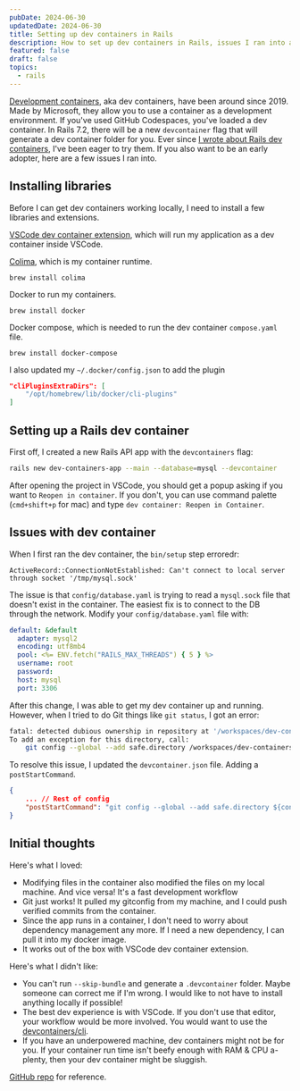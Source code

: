 ```yaml
---
pubDate: 2024-06-30
updatedDate: 2024-06-30
title: Setting up dev containers in Rails
description: How to set up dev containers in Rails, issues I ran into along the way, and my initial thoughts
featured: false
draft: false
topics:
  - rails
---
```

[Development containers](https://containers.dev/), aka dev containers, have been around since 2019. Made by Microsoft, they allow you to use a container as a development environment. If you've used GitHub Codespaces, you've loaded a dev container. In Rails 7.2, there will be a new `devcontainer` flag that will generate a dev container folder for you. Ever since [I wrote about Rails dev containers](https://jonathanyeong.com/rails-dev-containers/), I've been eager to try them. If you also want to be an early adopter, here are a few issues I ran into.
## Installing libraries
Before I can get dev containers working locally, I need to install a few libraries and extensions.

[VSCode dev container extension](https://marketplace.visualstudio.com/items?itemName=ms-vscode-remote.remote-containers), which will run my application as a dev container inside VSCode.

[Colima](https://github.com/abiosoft/colima), which is my container runtime. 

`brew install colima`

Docker to run my containers.

`brew install docker`

Docker compose, which is needed to run the dev container `compose.yaml` file. 

`brew install docker-compose` 

I also updated my `~/.docker/config.json` to add the plugin

```json
"cliPluginsExtraDirs": [
	"/opt/homebrew/lib/docker/cli-plugins"
]
```

## Setting up a Rails dev container

First off, I created a new Rails API app with the `devcontainers`  flag:

```bash
rails new dev-containers-app --main --database=mysql --devcontainer
```

After opening the project in VSCode, you should get a popup asking if you want to `Reopen in container`. If you don't, you can use command palette (`cmd+shift+p` for mac) and type `dev container: Reopen in Container`.

## Issues with dev container
When I first ran the dev container, the `bin/setup` step erroredr:

```
ActiveRecord::ConnectionNotEstablished: Can't connect to local server through socket '/tmp/mysql.sock'
```

The issue is that `config/database.yaml` is trying to read a `mysql.sock` file that doesn't exist in the container. The easiest fix is to connect to the DB through the network. Modify your `config/database.yaml` file with:

```yaml
default: &default
  adapter: mysql2
  encoding: utf8mb4
  pool: <%= ENV.fetch("RAILS_MAX_THREADS") { 5 } %>
  username: root
  password:
  host: mysql
  port: 3306
```

After this change, I was able to get my dev container up and running. However, when I tried to do Git things like `git status`, I got an error:

```bash
fatal: detected dubious ownership in repository at '/workspaces/dev-containers-app'
To add an exception for this directory, call:
    git config --global --add safe.directory /workspaces/dev-containers-app

```

To resolve this issue, I updated the `devcontainer.json` file. Adding a `postStartCommand`.

```json
{
	... // Rest of config
	"postStartCommand": "git config --global --add safe.directory ${containerWorkspaceFolder}"
}
```

## Initial thoughts
Here's what I loved:

- Modifying files in the container also modified the files on my local machine. And vice versa! It's a fast development workflow
- Git just works! It pulled my gitconfig from my machine, and I could push verified commits from the container.
- Since the app runs in a container, I don't need to worry about dependency management any more. If I need a new dependency, I can pull it into my docker image.
- It works out of the box with VSCode dev container extension.

Here's what I didn't like:

- You can't run `--skip-bundle` and generate a `.devcontainer` folder. Maybe someone can correct me if I'm wrong. I would like to not have to install anything locally if possible!
- The best dev experience is with VSCode. If you don't use that editor, your workflow would be more involved. You would want to use the [devcontainers/cli](https://github.com/devcontainers/cli).
- If you have an underpowered machine, dev containers might not be for you. If your container run time isn't beefy enough with RAM & CPU a-plenty, then your dev container might be sluggish.

[GitHub repo](https://github.com/jonathanyeong/rails-dev-containers) for reference.